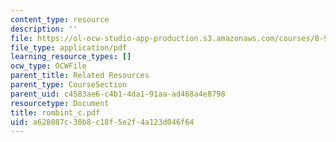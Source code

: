 ```yaml
---
content_type: resource
description: ''
file: https://ol-ocw-studio-app-production.s3.amazonaws.com/courses/8-942-cosmology-fall-2001/a628087c30b8c18f5e2f4a123d046f64_rombint_c.pdf
file_type: application/pdf
learning_resource_types: []
ocw_type: OCWFile
parent_title: Related Resources
parent_type: CourseSection
parent_uid: c4583ae6-c4b1-4da1-91aa-ad468a4e8798
resourcetype: Document
title: rombint_c.pdf
uid: a628087c-30b8-c18f-5e2f-4a123d046f64
---
```

